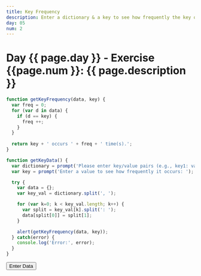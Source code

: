 ```yaml
---
title: Key Frequency
description: Enter a dictionary & a key to see how frequently the key occurs
day: 05
num: 2
---
```


# Day {{ page.day }} - Exercise {{page.num }}: {{ page.description }}

<script src="/cse/day05/keyFrequency.js"></script>

```javascript
function getKeyFrequency(data, key) {
  var freq = 0;
  for (var d in data) {
    if (d == key) {
      freq ++;
    }
  }
    
  return key + ' occurs ' + freq + ' time(s).';
}

function getKeyData() {
  var dictionary = prompt('Please enter key/value pairs (e.g., key1: value1, key2: value2): ');
  var key = prompt('Enter a value to see how frequently it occurs: ');

  try {
    var data = {};
    var key_val = dictionary.split(', ');

    for (var k=0; k < key_val.length; k++) {
      var split = key_val[k].split(': ');
      data[split[0]] = split[1];
    }

    alert(getKeyFrequency(data, key));
  } catch(error) {
    console.log('Error:', error);
  }
}
```

<button type="button" onclick="getKeyData()">Enter Data</button>

